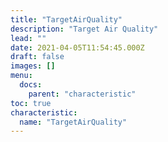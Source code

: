 ```yaml
---
title: "TargetAirQuality"
description: "Target Air Quality"
lead: ""
date: 2021-04-05T11:54:45.000Z
draft: false
images: []
menu:
  docs:
    parent: "characteristic"
toc: true
characteristic:
  name: "TargetAirQuality"
---
```

